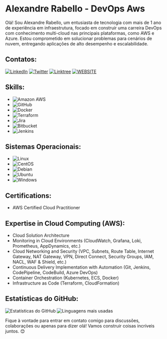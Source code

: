 # Alexandre Rabello - DevOps Aws

Olá! Sou Alexandre Rabello, um entusiasta de tecnologia com mais de 1 ano de experiência em infraestrutura, focado em construir uma carreira DevOps com conhecimento multi-cloud nas principais plataformas, como AWS e Azure. Estou comprometido em solucionar problemas para cenários de nuvem, entregando aplicações de alto desempenho e escalabilidade.

## Contatos:

[![LinkedIn](https://img.shields.io/badge/LinkedIn-0077B5?style=for-the-badge&logo=linkedin&logoColor=white)](https://www.linkedin.com/in/alexandrerabellosantana/)
[![Twitter](https://img.shields.io/badge/Twitter-1DA1F2?style=for-the-badge&logo=twitter&logoColor=white)](https://twitter.com/seu-nome-de-usuário-do-twitter)
[![Linktree](https://img.shields.io/badge/linktree-39E09B?style=for-the-badge&logo=linktree&logoColor=white)](https://linktr.ee/alexandrerabello)
[![WEBSITE](https://img.shields.io/badge/Website-FFA500?style=for-the-badge&logo=website&logoColor=white)](https://alexandrerabello.com/)

## Skills:

- ![Amazon AWS](https://img.shields.io/badge/Amazon_AWS-232F3E?style=for-the-badge&logo=amazon-aws&logoColor=white)
- ![GitHub](https://img.shields.io/badge/GitHub-%23F05033.svg?style=for-the-badge&logo=github&logoColor=white)
- ![Docker](https://img.shields.io/badge/Docker-2496ED?style=for-the-badge&logo=docker&logoColor=white)
- ![Terraform](https://img.shields.io/badge/Terraform-7B42BC?style=for-the-badge&logo=terraform&logoColor=white)
- ![Jira](https://img.shields.io/badge/Jira-0052CC?style=for-the-badge&logo=jira&logoColor=white)
- ![Bitbucket](https://img.shields.io/badge/Bitbucket-0747a6?style=for-the-badge&logo=bitbucket&logoColor=white)
- ![Jenkins](https://img.shields.io/badge/Jenkins-0747a6?style=for-the-badge&logo=jenkins&logoColor=white)

## Sistemas Operacionais:

- ![Linux](https://img.shields.io/badge/Linux-FCC624?style=for-the-badge&logo=linux&logoColor=black)
- ![CentOS](https://img.shields.io/badge/CentOS-262577?style=for-the-badge&logo=CentOS&logoColor=white)
- ![Debian](https://img.shields.io/badge/Debian-A81D33?style=for-the-badge&logo=debian&logoColor=white)
- ![Ubuntu](https://img.shields.io/badge/Ubuntu-E95420?style=for-the-badge&logo=ubuntu&logoColor=white)
- ![Windows](https://img.shields.io/badge/Windows-0078D6?style=for-the-badge&logo=windows&logoColor=white)

## Certifications:

- AWS Certified Cloud Practitioner

## Expertise in Cloud Computing (AWS):

- Cloud Solution Architecture
- Monitoring in Cloud Environments (CloudWatch, Grafana, Loki, Prometheus, AppDynamics, etc.)
- Cloud Networking and Security (VPC, Subnets, Route Table, Internet Gateway, NAT Gateway, VPN, Direct Connect, Security Groups, IAM, NACL, WAF & Shield, etc.)
- Continuous Delivery Implementation with Automation (Git, Jenkins, CodePipeline, CodeBuild, Azure DevOps)
- Container Orchestration (Kubernetes, ECS, Docker)
- Infrastructure as Code (Terraform, CloudFormation)

## Estatísticas do GitHub:

![Estatísticas do GitHub](https://github-readme-stats.vercel.app/api?username=alerabello&show_icons=true&theme=tokyonight)
![Linguagens mais usadas](https://github-readme-stats.vercel.app/api/top-langs/?username=alerabello&theme=tokyonight&layout=compact)

Fique à vontade para entrar em contato comigo para discussões, colaborações ou apenas para dizer olá! Vamos construir coisas incríveis juntos. 😊
